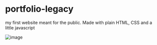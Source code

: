 # portfolio-legacy
my first website meant for the public. Made with plain HTML, CSS and a little javascript

![image](https://github.com/Rutger505/Useful-Autoclicker/assets/119070855/265ea9d9-b63b-45a6-b065-d4afa2ec8331)
